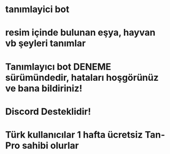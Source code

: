 # tanımlayici bot
# resim içinde bulunan eşya, hayvan vb şeyleri tanımlar
# Tanımlayıcı bot DENEME sürümündedir, hataları hoşgörünüz ve bana bildiriniz!
# Discord Desteklidir!
# Türk kullanıcılar 1 hafta ücretsiz Tan-Pro sahibi olurlar
